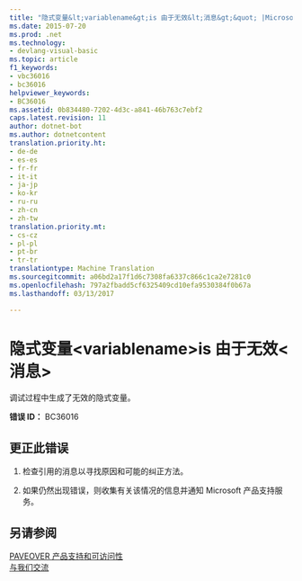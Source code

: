 ```yaml
---
title: "隐式变量&lt;variablename&gt;is 由于无效&lt;消息&gt;&quot; |Microsoft 文档"
ms.date: 2015-07-20
ms.prod: .net
ms.technology:
- devlang-visual-basic
ms.topic: article
f1_keywords:
- vbc36016
- bc36016
helpviewer_keywords:
- BC36016
ms.assetid: 0b834480-7202-4d3c-a841-46b763c7ebf2
caps.latest.revision: 11
author: dotnet-bot
ms.author: dotnetcontent
translation.priority.ht:
- de-de
- es-es
- fr-fr
- it-it
- ja-jp
- ko-kr
- ru-ru
- zh-cn
- zh-tw
translation.priority.mt:
- cs-cz
- pl-pl
- pt-br
- tr-tr
translationtype: Machine Translation
ms.sourcegitcommit: a06bd2a17f1d6c7308fa6337c866c1ca2e7281c0
ms.openlocfilehash: 797a2fbadd5cf6325409cd10efa9530384f0b67a
ms.lasthandoff: 03/13/2017

---
```

# <a name="implicit-variable-39ltvariablenamegt39-is-invalid-because-of-39ltmessagegt39"></a>隐式变量&lt;variablename&gt;is 由于无效&lt;消息&gt;
调试过程中生成了无效的隐式变量。  
  
 **错误 ID：** BC36016  
  
## <a name="to-correct-this-error"></a>更正此错误  
  
1.  检查引用的消息以寻找原因和可能的纠正方法。  
  
2.  如果仍然出现错误，则收集有关该情况的信息并通知 Microsoft 产品支持服务。  
  
## <a name="see-also"></a>另请参阅  
 [PAVEOVER 产品支持和可访问性](http://msdn.microsoft.com/en-us/14e1d293-7b6d-40a6-bf3e-a92f8ee6c88c)   
 [与我们交流](https://docs.microsoft.com/visualstudio/ide/talk-to-us)
